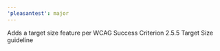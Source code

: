 ```yaml
---
'pleasantest': major
---
```


Adds a target size feature per WCAG Success Criterion 2.5.5 Target Size guideline
